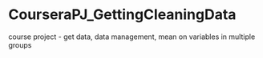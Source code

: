 # CourseraPJ_GettingCleaningData
course project - get data, data management, mean on variables in multiple groups
